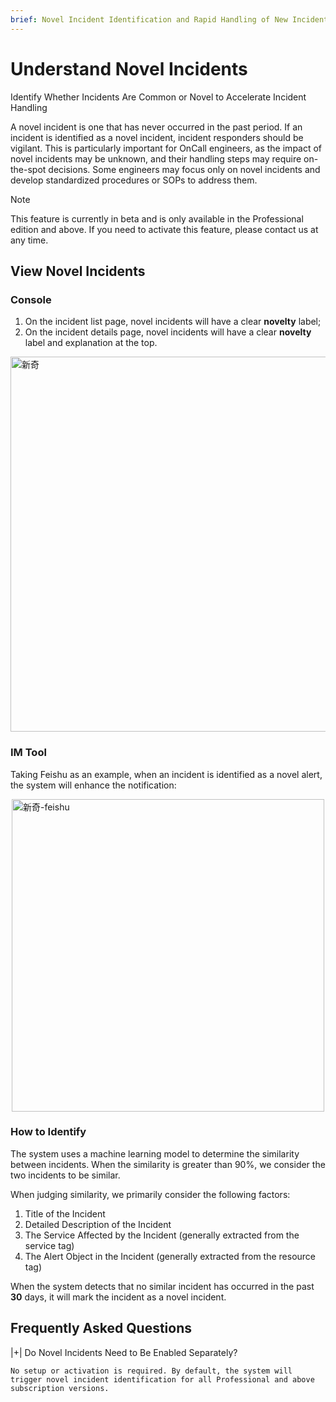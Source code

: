 ```yaml
---
brief: Novel Incident Identification and Rapid Handling of New Incidents
---
```


# Understand Novel Incidents

Identify Whether Incidents Are Common or Novel to Accelerate Incident Handling

A novel incident is one that has never occurred in the past period. If an incident is identified as a novel incident, incident responders should be vigilant. This is particularly important for OnCall engineers, as the impact of novel incidents may be unknown, and their handling steps may require on-the-spot decisions. Some engineers may focus only on novel incidents and develop standardized procedures or SOPs to address them.

> [!NOTE]
> This feature is currently in beta and is only available in the Professional edition and above. If you need to activate this feature, please contact us at any time.

## View Novel Incidents

### Console

1. On the incident list page, novel incidents will have a clear **novelty** label;
2. On the incident details page, novel incidents will have a clear **novelty** label and explanation at the top.

<img src="https://fcdoc.github.io/img/zh/flashduty/alter/understand_novel_faults/1.avif" alt="新奇" style="display: block; margin: 0 auto;" width="600">

### IM Tool

Taking Feishu as an example, when an incident is identified as a novel alert, the system will enhance the notification:

<img src="https://fcdoc.github.io/img/zh/flashduty/alter/understand_novel_faults/2.avif" alt="新奇-feishu" style="display: block; margin: 0 auto;" width="500">

### How to Identify

The system uses a machine learning model to determine the similarity between incidents. When the similarity is greater than 90%, we consider the two incidents to be similar.

When judging similarity, we primarily consider the following factors:

1. Title of the Incident
2. Detailed Description of the Incident
3. The Service Affected by the Incident (generally extracted from the service tag)
4. The Alert Object in the Incident (generally extracted from the resource tag)

When the system detects that no similar incident has occurred in the past **30** days, it will mark the incident as a novel incident.

## Frequently Asked Questions

|+| Do Novel Incidents Need to Be Enabled Separately?

    No setup or activation is required. By default, the system will trigger novel incident identification for all Professional and above subscription versions.
